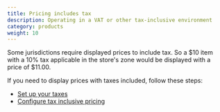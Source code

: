 ```yaml
---
title: Pricing includes tax
description: Operating in a VAT or other tax-inclusive environment 
category: products
weight: 10
---
```


Some jurisdictions require displayed prices to include tax.  So a $10 item with a 10% tax applicable in the store's zone would be displayed with a price of $11.00.  

If you need to display prices with taxes included, follow these steps: 

- [Set up your taxes](/user/taxes/vat/)
- [Configure tax inclusive pricing](/user/taxes/tax_inclusive_pricing)
